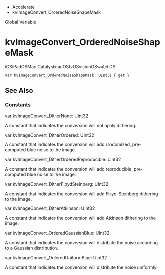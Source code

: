 

- Accelerate
-  kvImageConvert_OrderedNoiseShapeMask 

Global Variable

# kvImageConvert_OrderedNoiseShapeMask

iOSiPadOSMac CatalystmacOStvOSvisionOSwatchOS

``` source
var kvImageConvert_OrderedNoiseShapeMask: UInt32 { get }
```

## See Also

### Constants

var kvImageConvert_DitherNone: UInt32

A constant that indicates the conversion will not apply dithering.

var kvImageConvert_DitherOrdered: UInt32

A constant that indicates the conversion will add randomized, pre-computed blue noise to the image.

var kvImageConvert_DitherOrderedReproducible: UInt32

A constant that indicates the conversion will add reproducible, pre-computed blue noise to the image.

var kvImageConvert_DitherFloydSteinberg: UInt32

A constant that indicates the conversion will add Floyd-Steinberg dithering to the image.

var kvImageConvert_DitherAtkinson: UInt32

A constant that indicates the conversion will add Atkinson dithering to the image.

var kvImageConvert_OrderedGaussianBlue: UInt32

A constant that indicates the conversion will distribute the noise according to a Gaussian distribution.

var kvImageConvert_OrderedUniformBlue: UInt32

A constant that indicates the conversion will distribute the noise uniformly.

